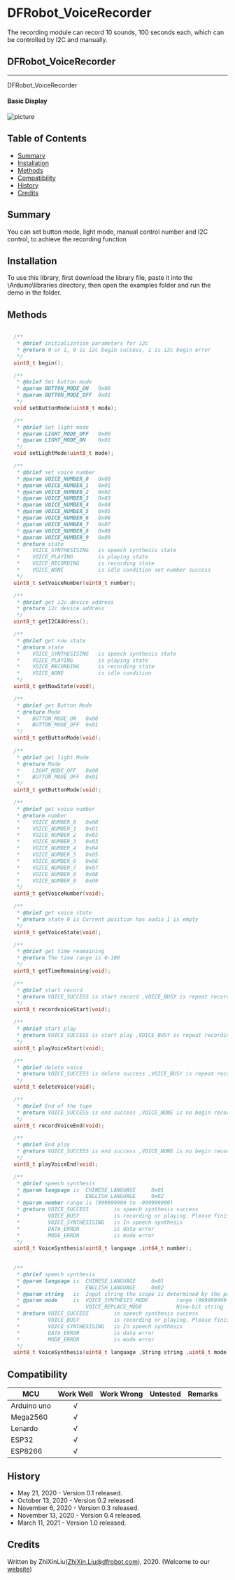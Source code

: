# DFRobot_VoiceRecorder
The recording module can record 10 sounds, 100 seconds each, which can be controlled by I2C and manually.

## DFRobot_VoiceRecorder
---------------------------------------------------------
DFRobot_VoiceRecorder

#### Basic Display
![picture](https://github.com/DFRobot/DFRobot_VoiceRecorder/image/DFR0699.png)

## Table of Contents

* [Summary](#Summary)
* [Installation](#installation)
* [Methods](#methods)
* [Compatibility](#compatibility)
* [History](#history)
* [Credits](#credits)

<snippet>
<content>


## Summary

You can set button mode, light mode, manual control number and I2C control, to achieve the recording function

## Installation

To use this library, first download the library file, paste it into the \Arduino\libraries directory, then open the examples folder and run the demo in the folder.

## Methods

```C++

  /**
   * @brief initialization parameters for i2c
   * @return 0 or 1, 0 is i2c begin success, 1 is i2c begin error
   */
  uint8_t begin();

  /**
   * @brief Set button mode
   * @param BUTTON_MODE_ON   0x00
   * @param BUTTON_MODE_OFF  0x01
   */
  void setButtonMode(uint8_t mode);

  /**
   * @brief Set light mode
   * @param LIGHT_MODE_OFF   0x00
   * @param LIGHT_MODE_ON    0x01
   */
  void setLightMode(uint8_t mode);

  /**
   * @brief set voice number
   * @param VOICE_NUMBER_0   0x00
   * @param VOICE_NUMBER_1   0x01
   * @param VOICE_NUMBER_2   0x02
   * @param VOICE_NUMBER_3   0x03
   * @param VOICE_NUMBER_4   0x04
   * @param VOICE_NUMBER_5   0x05
   * @param VOICE_NUMBER_6   0x06
   * @param VOICE_NUMBER_7   0x07
   * @param VOICE_NUMBER_8   0x08
   * @param VOICE_NUMBER_9   0x09
   * @return state
   *    VOICE_SYNTHESISING   is speech synthesis state
   *    VOICE_PLAYING        is playing state
   *    VOICE_RECORDING      is recording state
   *    VOICE_NONE           is idle condition set number success
   */
  uint8_t setVoiceNumber(uint8_t number);

  /**
   * @brief get i2c device address
   * @return i2c device address
   */
  uint8_t getI2CAddress();

  /**
   * @brief get now state
   * @return state
   *    VOICE_SYNTHESISING   is speech synthesis state
   *    VOICE_PLAYING        is playing state
   *    VOICE_RECORDING      is recording state
   *    VOICE_NONE           is idle condition
   */
  uint8_t getNowState(void);

  /**
   * @brief get Button Mode
   * @return Mode 
   *    BUTTON_MODE_ON   0x00
   *    BUTTON_MODE_OFF  0x01
   */
  uint8_t getButtonMode(void);
  
  /**
   * @brief get light Mode
   * @return Mode 
   *    LIGHT_MODE_OFF   0x00
   *    BUTTON_MODE_OFF  0x01
   */
  uint8_t getButtonMode(void);

  /**
   * @brief get voice number
   * @return number 
   *    VOICE_NUMBER_0   0x00
   *    VOICE_NUMBER_1   0x01
   *    VOICE_NUMBER_2   0x02
   *    VOICE_NUMBER_3   0x03
   *    VOICE_NUMBER_4   0x04
   *    VOICE_NUMBER_5   0x05
   *    VOICE_NUMBER_6   0x06
   *    VOICE_NUMBER_7   0x07
   *    VOICE_NUMBER_8   0x08
   *    VOICE_NUMBER_9   0x09
   */
  uint8_t getVoiceNumber(void);

  /**
   * @brief get voice state
   * @return state 0 is Current position has audio 1 is empty
   */
  uint8_t getVoiceState(void);

  /**
   * @brief get time reamaining
   * @return The time range is 0-100
   */
  uint8_t getTimeRemaining(void);

  /**
   * @brief start record
   * @return VOICE_SUCCESS is start record ,VOICE_BUSY is repeat recording or playback,VOICE_NONE is Audio already exists, delete and record
   */
  uint8_t recordvoiceStart(void);

  /**
   * @brief start play
   * @return VOICE_SUCCESS is start play ,VOICE_BUSY is repeat recording or playback,VOICE_NONE is no songs in the current number
   */
  uint8_t playVoiceStart(void);

  /**
   * @brief delete voice
   * @return VOICE_SUCCESS is delete success ,VOICE_BUSY is repeat recording or playback,VOICE_NONE is no songs in the current number
   */
  uint8_t deleteVoice(void);

  /**
   * @brief End of the tape
   * @return VOICE_SUCCESS is end success ,VOICE_NONE is no begin record
   */
  uint8_t recordVoiceEnd(void);

  /**
   * @brief End play
   * @return VOICE_SUCCESS is end success ,VOICE_NONE is no begin record
   */
  uint8_t playVoiceEnd(void);

  /**
   * @brief speech synthesis
   * @param language is  CHINESE_LANGUAGE     0x01
   *                     ENGLISH_LANGUAGE     0x02
   * @param number range is (999999999 to -999999999)
   * @return VOICE_SUCCESS        is speech synthesis success
   *         VOICE_BUSY           is recording or playing. Please finish recording or playing first
   *         VOICE_SYNTHESISING   is In speech synthesis
   *         DATA_ERROR           is data error
   *         MODE_ERROR           is mode error
   */
  uint8_t VoiceSynthesis(uint8_t language ,int64_t number);
  
  
  /**
   * @brief speech synthesis
   * @param language is  CHINESE_LANGUAGE     0x01
   *                     ENGLISH_LANGUAGE     0x02
   * @param string   is  Input string the scope is determined by the pattern
   * @param mode     is  VOICE_SYNTHESIS_MODE         range (999999999.999999999  to  -999999999.999999999)
   *                     VOICE_REPLACE_MODE           Nine-bit string
   * @return VOICE_SUCCESS        is speech synthesis success
   *         VOICE_BUSY           is recording or playing. Please finish recording or playing first
   *         VOICE_SYNTHESISING   is In speech synthesis
   *         DATA_ERROR           is data error
   *         MODE_ERROR           is mode error
   */
  uint8_t VoiceSynthesis(uint8_t language ,String string ,uint8_t mode);
```
## Compatibility

MCU                | Work Well | Work Wrong | Untested  | Remarks
------------------ | :----------: | :----------: | :---------: | -----
Arduino uno        |      √       |              |             | 
Mega2560           |      √       |              |             | 
Lenardo            |      √       |              |             | 
ESP32              |      √       |              |             | 
ESP8266            |      √       |              |             | 

## History

-  May      21, 2020 - Version 0.1 released.
-  October  13, 2020 - Version 0.2 released.
-  November 6,  2020 - Version 0.3 released.
-  November 13, 2020 - Version 0.4 released.
-  March    11, 2021 - Version 1.0 released.

## Credits

Written by ZhiXinLiu(ZhiXin.Liu@dfrobot.com), 2020. (Welcome to our [website](https://www.dfrobot.com/))